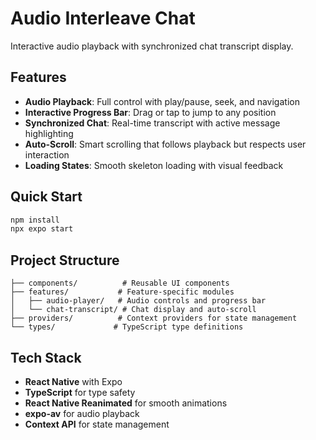 # Audio Interleave Chat

Interactive audio playback with synchronized chat transcript display.

## Features

- **Audio Playback**: Full control with play/pause, seek, and navigation
- **Interactive Progress Bar**: Drag or tap to jump to any position
- **Synchronized Chat**: Real-time transcript with active message highlighting
- **Auto-Scroll**: Smart scrolling that follows playback but respects user interaction
- **Loading States**: Smooth skeleton loading with visual feedback

## Quick Start

```bash
npm install
npx expo start
```

## Project Structure

```
├── components/          # Reusable UI components
├── features/           # Feature-specific modules
│   ├── audio-player/   # Audio controls and progress bar
│   └── chat-transcript/ # Chat display and auto-scroll
├── providers/          # Context providers for state management
└── types/             # TypeScript type definitions
```

## Tech Stack

- **React Native** with Expo
- **TypeScript** for type safety
- **React Native Reanimated** for smooth animations
- **expo-av** for audio playback
- **Context API** for state management
